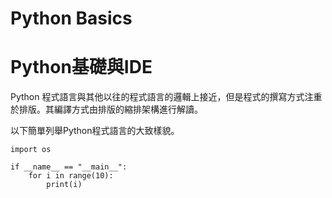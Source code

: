 # Python Basics
# Python基礎與IDE

Python 程式語言與其他以往的程式語言的邏輯上接近，但是程式的撰寫方式注重於排版。其編譯方式由排版的縮排架構進行解讀。

以下簡單列舉Python程式語言的大致樣貌。

```
import os

if __name__ == "__main__":
	for i in range(10):
		print(i)

```
